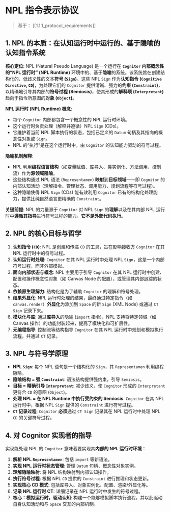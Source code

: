 # NPL 指令表示协议

> 基于： [[1.1.1_protocol_requirements]]

## 1. NPL 的本质：在认知运行时中运行的、基于隐喻的认知指令系统

**核心定位**: NPL (Natural Pseudo Language) 是一个运行在 **`Cognitor` 内部概念性的“NPL 运行时” (NPL Runtime)** 环境中的、基于**隐喻**的系统。该系统旨在创建结构化的、低歧义性的文本**符号 (`Sign`)**。这些 NPL `Sign` 作为**认知指令 (`Cognitive Directive`, `CD`)**，为处理它们的 `Cognitor` 提供清晰、强力的**约束 (`Constraint`)**，以精确地引导其内部的**符号过程 (Semiosis)**，使其形成的**解释项 (`Interpretant`)** 趋向于指令所意图的**对象 (`Object`)**。

**NPL 运行时 (NPL Runtime) 概念**:

* 每个 `Cognitor` 内部都包含一个概念性的 NPL 运行时环境。
* 这个运行时负责处理（解释并遵循）NPL `Sign` (CDs)。
* 它维护着当前 NPL 脚本执行的状态，包括已定义的 `Datum` 句柄及其指向的概念性对象或 `Sign`。
* NPL 的“执行”是在这个运行时中，由 `Cognitor` 的认知能力驱动的符号过程。

**隐喻机制解释**:

* NPL 利用**编程语言结构**（如变量赋值、库导入、类实例化、方法调用、控制流）作为**源领域隐喻**。
* 这些结构通过 NPL 语法 (`Representamen`) **映射**到**目标领域**——即 `Cognitor` 的内部认知活动（理解指令、管理状态、调用能力、规划流程等符号过程）。
* 这种隐喻使得 NPL `Sign` (CDs) 能有效利用 `Cognitor` 已有的结构化处理能力，提供比纯自然语言更精确的 `Constraint`。

**关键前提**: NPL 的力量源于 `Cognitor` 对 NPL `Sign` 的**理解**以及在其内部 NPL 运行时中**遵循其指导**进行符号过程的能力。**它不是外部代码执行**。

## 2. NPL 的核心目标与哲学

1.  **认知指令 (`CD`)**: NPL 是创建和传递 `CD` 的工具，旨在影响接收方 `Cognitor` 在其 NPL 运行时中的符号过程。
2.  **认知运行时处理**: `Cognitor` 在其 NPL 运行时中处理 NPL `Sign`，这是一个内部符号过程，而非外部模拟。
3.  **面向内部状态与概念**: NPL 主要用于引导 `Cognitor` 在其 NPL 运行时中创建、配置和操作概念性对象（如 Canvas Node 的配置），或管理其内部追踪的状态。
4.  **依赖原生理解力**: 结构化是为了辅助 `Cognitor` 的理解和符号处理。
5.  **结果外显化**: NPL 运行时处理的结果，最终通过特定指令（如 `canvas.render`）**外显化**为添加到 `Space` 的新 `Sign` (XML Node) 或通过 `CT Sign` 记录下来。
6.  **模块化与库**: 通过**库导入**的隐喻 (`import` 指令)，NPL 支持将特定领域（如 Canvas 操作）的功能封装起来，提高了模块化和可扩展性。
7.  **元编程指导**: 控制流等结构指导 `Cognitor` 在其 NPL 运行时中规划和模拟执行流程，并通过 `CT` 记录。

## 3. NPL 与符号学原理

* **NPL `Sign`**: 每个 NPL 语句是一个结构化的 `Sign`，其 `Representamen` 利用编程隐喻。
* **隐喻结构 = 强 `Constraint`**: 语法结构提供强约束，引导 `Semiosis`。
* **目标 = 精确引导 `Interpretant`**: 减少歧义，使 `Cognitor` 形成的 `Interpretant` 更符合 `CD` 的意图 (`Object`)。
* **处理 NPL = 在 NPL Runtime 中执行受约束的 Semiosis**: `Cognitor` 在其 NPL 运行时中，根据 NPL `Sign` 提供的 `Constraint` 进行符号过程。
* **`CT` 记录过程**: `Cognitor` **必须**通过 `CT Sign` 记录其在 NPL 运行时中处理 NPL `CD` 的关键符号过程。

## 4. 对 Cognitor 实现者的指导

实现能处理 NPL 的 `Cognitor` 意味着要实现其**内部的 NPL 运行时环境**：

1.  **解析 NPL `Representamen`**: 包括 `import` 等新语法。
2.  **实现 NPL 运行时状态管理**: 管理 `Datum` 句柄、概念性对象实例。
3.  **理解隐喻映射**: 将 NPL 结构映射到内部认知操作。
4.  **执行符号过程**: 根据 NPL `CD` 提供的 `Constraint` 进行推理和状态更新。
5.  **实现核心 CD 模式**: 包括库导入、对象实例化、配置、渲染/外显化等。
6.  **记录 NPL 运行时 CT**: 详细记录在 NPL 运行时中发生的符号过程。
7.  **核心：模拟运行时，驱动认知**: 构建一个能够模拟脚本执行流程，并以此驱动自身认知活动和与 `Space` 交互的内部机制。